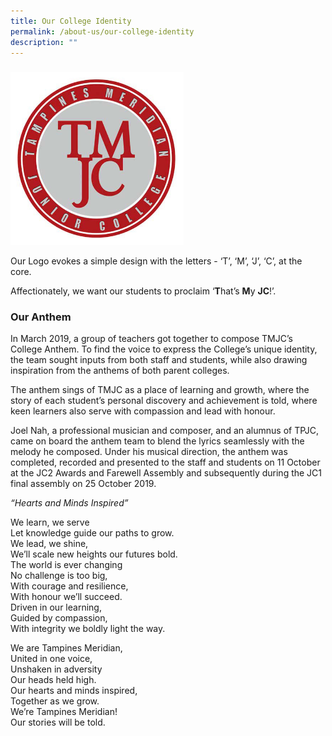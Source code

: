 ```yaml
---
title: Our College Identity
permalink: /about-us/our-college-identity
description: ""
---
```

###

<img src="/images/tmjc.jpeg" 
     style="width:55%">
		 
Our Logo evokes a simple design with the letters - ‘T’, ‘M’, ‘J’, ‘C’, at the core.

Affectionately, we want our students to proclaim ‘**T**hat’s **M**y **JC**!’.

### Our Anthem  
In March 2019, a group of teachers got together to compose TMJC’s College Anthem. To find the voice to express the College’s unique identity, the team sought inputs from both staff and students, while also drawing inspiration from the anthems of both parent colleges.  
  
The anthem sings of TMJC as a place of learning and growth, where the story of each student’s personal discovery and achievement is told, where keen learners also serve with compassion and lead with honour.  
  
Joel Nah, a professional musician and composer, and an alumnus of TPJC, came on board the anthem team to blend the lyrics seamlessly with the melody he composed. Under his musical direction, the anthem was completed, recorded and presented to the staff and students on 11 October at the JC2 Awards and Farewell Assembly and subsequently during the JC1 final assembly on 25 October 2019. 

_“Hearts and Minds Inspired”_

  

We learn, we serve <br>
Let knowledge guide our paths to grow. <br>
We lead, we shine, <br>
We’ll scale new heights our futures bold.<br>
The world is ever changing <br>
No challenge is too big, <br>
With courage and resilience, <br>
With honour we’ll succeed. <br>
Driven in our learning, <br>
Guided by compassion, <br>
With integrity we boldly light the way.

  

We are Tampines Meridian, <br>
United in one voice, <br>
Unshaken in adversity <br>
Our heads held high. <br>
Our hearts and minds inspired, <br>
Together as we grow. <br>
We’re Tampines Meridian! <br>
Our stories will be told.